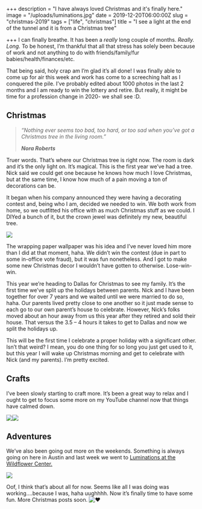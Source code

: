 +++
description = "I have always loved Christmas and it's finally here."
image = "/uploads/luminations.jpg"
date = 2019-12-20T06:00:00Z
slug = "christmas-2019"
tags = ["life", "christmas"]
title = "I see a light at the end of the tunnel and it is from a Christmas tree"

+++
I can finally breathe. It has been a _really_ long couple of months. _Really. Long._ To be honest, I’m thankful that all that stress has solely been because of work and not anything to do with friends/family/fur babies/health/finances/etc.

That being said, holy crap am I’m glad it’s all done! I was finally able to come up for air this week and work has come to a screeching halt as I conquered the pile. I’ve probably edited about 1000 photos in the last 2 months and I am ready to win the lottery and retire. But really, it might be time for a profession change in 2020- we shall see :D.

## Christmas

> _“Nothing ever seems too bad, too hard, or too sad when you’ve got a Christmas tree in the living room.”_
>
> **_Nora Roberts_**

Truer words. That’s where our Christmas tree is right now. The room is dark and it’s the only light on. It’s magical. This is the first year we’ve had a tree. Nick said we could get one because he knows how much I love Christmas, but at the same time, I know how much of a pain moving a ton of decorations can be.

It began when his company announced they were having a decorating contest and, being who I am, decided we needed to win. We both work from home, so we outfitted his office with as much Christmas stuff as we could. I DIYed a bunch of it, but the crown jewel was definitely my new, beautiful tree.

![](/uploads/christmas-office.jpg)

The wrapping paper wallpaper was his idea and I’ve never loved him more than I did at that moment, haha. We didn’t win the contest (due in part to some in-office vote fraud), but it was fun nonetheless. And I got to make some new Christmas decor I wouldn’t have gotten to otherwise. Lose-win-win.

This year we’re heading to Dallas for Christmas to see my family. It’s the first time we’ve split up the holidays between parents. Nick and I have been together for over 7 years and we waited until we were married to do so, haha. Our parents lived pretty close to one another so it just made sense to each go to our own parent’s house to celebrate. However, Nick’s folks moved about an hour away from us this year after they retired and sold their house. That versus the 3.5 – 4 hours it takes to get to Dallas and now we split the holidays up.

This will be the first time I celebrate a proper holiday with a significant other. Isn’t that weird? I mean, you do one thing for so long you just get used to it, but this year I will wake up Christmas morning and get to celebrate with Nick (and my parents). I’m pretty excited.

## Crafts

I’ve been slowly starting to craft more. It’s been a great way to relax and I ought to get to focus some more on my YouTube channel now that things have calmed down.

![](/uploads/cardboard-house.jpg)![](/uploads/holiday-wreath.jpg)

## Adventures

We’ve also been going out more on the weekends. Something is always going on here in Austin and last week we went to [Luminations at the Wildflower Center.](https://do512family.com/luminations-at-wildflower-center/)

![](/uploads/luminations.jpg)

Oof, I think that’s about all for now. Seems like all I was doing was working….because I was, haha uughhhh. Now it’s finally time to have some fun. More Christmas posts soon. ![❤](https://s0.wp.com/wp-content/mu-plugins/wpcom-smileys/twemoji/2/svg/2764.svg)